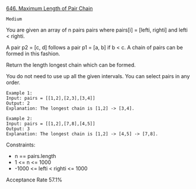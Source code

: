 [646. Maximum Length of Pair Chain](https://leetcode.com/problems/maximum-length-of-pair-chain/description/)

`Medium`

You are given an array of n pairs pairs where pairs[i] = [lefti, righti] and lefti < righti.

A pair p2 = [c, d] follows a pair p1 = [a, b] if b < c. A chain of pairs can be formed in this fashion.

Return the length longest chain which can be formed.

You do not need to use up all the given intervals. You can select pairs in any order.

```
Example 1:
Input: pairs = [[1,2],[2,3],[3,4]]
Output: 2
Explanation: The longest chain is [1,2] -> [3,4].

Example 2:
Input: pairs = [[1,2],[7,8],[4,5]]
Output: 3
Explanation: The longest chain is [1,2] -> [4,5] -> [7,8].
``` 

Constraints:

- n == pairs.length
- 1 <= n <= 1000
- -1000 <= lefti < righti <= 1000

Acceptance Rate
57.1%
